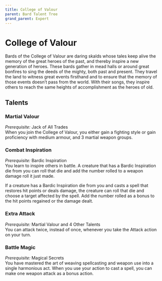 ```yaml
---
title: College of Valour
parent: Bard Talent Tree
grand_parent: Expert
---
```


# College of Valour
Bards of the College of Valour are daring skalds whose tales keep alive the memory of the great heroes of the past, and thereby inspire a new generation of heroes. These bards gather in mead halls or around great bonfires to sing the deeds of the mighty, both past and present. They travel the land to witness great events firsthand and to ensure that the memory of those events doesn’t pass from the world. With their songs, they inspire others to reach the same heights of accomplishment as the heroes of old.

## Talents

### Martial Valour
*Prerequisite:* Jack of All Trades<br>
When you join the College of Valour, you either gain a fighting style or gain proficiency with medium armour, and 3 martial weapon groups.

### Combat Inspiration
*Prerequisite:* Bardic Inspiration<br>
You learn to inspire others in battle. A creature that has a Bardic Inspiration die from you can roll that die and add the number rolled to a weapon damage roll it just made.

If a creature has a Bardic Inspiration die from you and casts a spell that restores hit points or deals damage, the creature can roll that die and choose a target affected by the spell. Add the number rolled as a bonus to the hit points regained or the damage dealt.

### Extra Attack
*Prerequisite:* Martial Valour and 4 Other Talents<br>
You can attack twice, instead of once, whenever you take the Attack action on your turn.

### Battle Magic
*Prerequisite:* Magical Secrets<br>
You have mastered the art of weaving spellcasting and weapon use into a single harmonious act. When you use your action to cast a spell, you can make one weapon attack as a bonus action.

